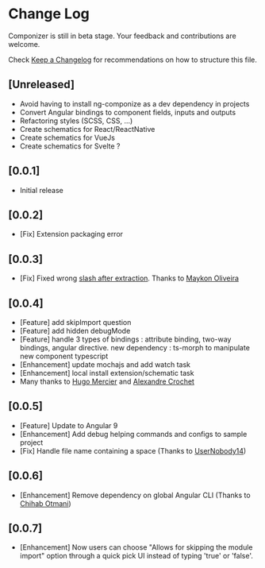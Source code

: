 # Change Log

Componizer is still in beta stage. Your feedback and contributions are welcome.

Check [Keep a Changelog](http://keepachangelog.com/) for recommendations on how to structure this file.

## [Unreleased]

- Avoid having to install ng-componize as a dev dependency in projects
- Convert Angular bindings to component fields, inputs and outputs
- Refactoring styles (SCSS, CSS, ...)
- Create schematics for React/ReactNative
- Create schematics for VueJs
- Create schematics for Svelte ?

## [0.0.1]

- Initial release

## [0.0.2]

- [Fix] Extension packaging error

## [0.0.3]

- [Fix] Fixed wrong [slash after extraction](https://github.com/bilelmsekni/componizer/issues/5). Thanks to [Maykon Oliveira](https://github.com/maykon-oliveira)

## [0.0.4]

- [Feature] add skipImport question
- [Feature] add hidden debugMode
- [Feature] handle 3 types of bindings : attribute binding, two-way bindings, angular directive. new dependency : ts-morph to manipulate new component typescript
- [Enhancement] update mochajs and add watch task
- [Enhancement] local install extension/schematic task
- Many thanks to [Hugo Mercier](https://github.com/hugoparis19) and [Alexandre Crochet](https://github.com/ekaliroots)

## [0.0.5]

- [Feature] Update to Angular 9
- [Enhancement] Add debug helping commands and configs to sample project
- [Fix] Handle file name containing a space (Thanks to [UserNobody14](https://github.com/UserNobody14))

## [0.0.6]

- [Enhancement] Remove dependency on global Angular CLI (Thanks to [Chihab Otmani](https://github.com/chihab))

## [0.0.7]

- [Enhancement] Now users can choose "Allows for skipping the module import" option through a quick pick UI instead of typing 'true' or 'false'.
